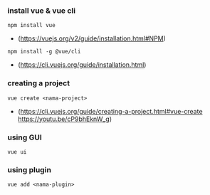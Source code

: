 ### install vue & vue  cli
```
npm install vue
```
- (https://vuejs.org/v2/guide/installation.html#NPM)
```
npm install -g @vue/cli
```
- (https://cli.vuejs.org/guide/installation.html)

### creating a project
```
vue create <nama-project>
```
- (https://cli.vuejs.org/guide/creating-a-project.html#vue-create
https://youtu.be/cP9bhEknW_g)

### using GUI
```
vue ui
```

### using plugin
```
vue add <nama-plugin>
```